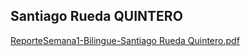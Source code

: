 ## Santiago Rueda QUINTERO

[ReporteSemana1-Bilingue-Santiago Rueda Quintero.pdf](https://github.com/user-attachments/files/23191562/ReporteSemana1-Bilingue-Santiago.Rueda.Quintero.pdf)
